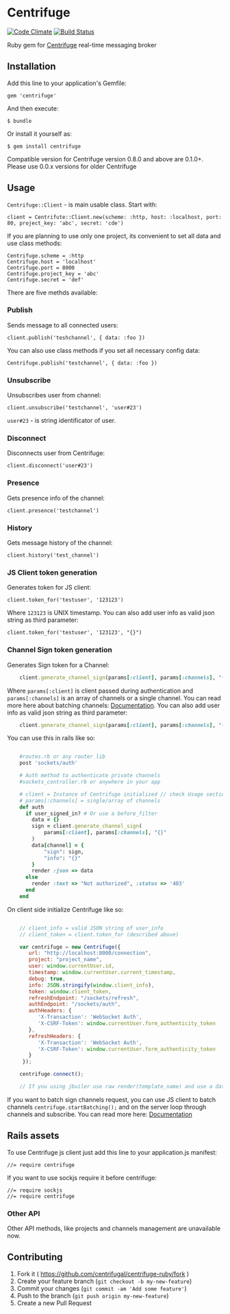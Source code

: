 # Centrifuge
[![Code Climate](https://codeclimate.com/github/centrifugal/centrifuge-ruby/badges/gpa.svg)](https://codeclimate.com/github/centrifugal/centrifuge-ruby)
[![Build Status](https://travis-ci.org/centrifugal/centrifuge-ruby.svg)](https://travis-ci.org/centrifugal/centrifuge-ruby)

Ruby gem for [Centrifuge](https://github.com/centrifugal/centrifuge) real-time messaging broker

## Installation

Add this line to your application's Gemfile:

```
gem 'centrifuge'
```

And then execute:

    $ bundle

Or install it yourself as:

    $ gem install centrifuge

Compatible version for Centrifuge version 0.8.0 and above are 0.1.0+. Please use 0.0.x versions for older Centrifuge

## Usage

`Centrifuge::Client` - is main usable class. Start with:

	client = Centrifute::Client.new(scheme: :http, host: :localhost, port: 80, project_key: 'abc', secret: 'cde')

If you are planning to use only one project, its convenient to set all data and use class methods:

	Centrifuge.scheme = :http
	Centrifuge.host = 'localhost'
	Centrifuge.port = 8000
	Centrifuge.project_key = 'abc'
	Centrifuge.secret = 'def'

There are five methds available:

### Publish

Sends message to all connected users:

	client.publish('teshchannel', { data: :foo })

You can also use class methods if you set all necessary config data:

	Centrifuge.publish('testchannel', { data: :foo })

### Unsubscribe

Unsubscribes user from channel:

	client.unsubscribe('testchannel', 'user#23')

`user#23` - is string identificator of user.

### Disconnect

Disconnects user from Centrifuge:

	client.disconnect('user#23')

### Presence

Gets presence info of the channel:

	client.presence('testchannel')

### History

Gets message history of the channel:

	client.history('test_channel')

### JS Client token generation

Generates token for JS client:

	client.token_for('testuser', '123123')

Where `123123` is UNIX timestamp. You can also add user info as valid json string as third parameter:

	client.token_for('testuser', '123123', "{}")

### Channel Sign token generation

Generates Sign token for a Channel:

```ruby
	client.generate_channel_sign(params[:client], params[:channels], "{}")
```

Where ```params[:client]``` is client passed during authentication and ```params[:channels]``` is an array of channels or a single channel. You can read more here about batching channels: [Documentation](https://fzambia.gitbooks.io/centrifugal/content/client/api.html). You can also add user info as valid json string as third parameter:

```ruby
	client.generate_channel_sign(params[:client], params[:channels], "{"name": "John"}")
```

You can use this in rails like so:

```ruby

	#routes.rb or any router lib
	post 'sockets/auth'

	# Auth method to authenticate private channels
	#sockets_controller.rb or anywhere in your app

	# client = Instance of Centrifuge initialized // check Usage section
	# params[:channels] = single/array of channels
	def auth
	  if user_signed_in? # Or use a before_filter
	    data = {}
	    sign = client.generate_channel_sign(
	        params[:client], params[:channels], "{}"
	    )
	    data[channel] = {
	        "sign": sign,
	        "info": "{}"
	    }
	    render :json => data
	  else
	    render :text => "Not authorized", :status => '403'
	  end
	end
```
On client side initialize Centrifuge like so:

``` javascript

	// client_info = valid JSON string of user_info
	// client_token = client.token_for (described above)

	var centrifuge = new Centrifuge({
	   url: "http://localhost:8000/connection",
	   project: "project_name",
	   user: window.currentUser.id,
	   timestamp: window.currentUser.current_timestamp,
	   debug: true,
	   info: JSON.stringify(window.client_info),
	   token: window.client_token,
	   refreshEndpoint: "/sockets/refresh",
	   authEndpoint: "/sockets/auth",
	   authHeaders: {
	      'X-Transaction': 'WebSocket Auth',
	      'X-CSRF-Token': window.currentUser.form_authenticity_token
	   },
	   refreshHeaders: {
	      'X-Transaction': 'WebSocket Auth',
	      'X-CSRF-Token': window.currentUser.form_authenticity_token
	   }
	 });

	centrifuge.connect();

	// If you using jbuiler use raw render(template_name) and use a data-*/window vars attribute and load valid json from there
```

If you want to batch sign channels request, you can use JS client to batch channels ```centrifuge.startBatching();``` and on the server loop through channels and subscribe. You can read more here: [Documentation](https://fzambia.gitbooks.io/centrifugal/content/client/api.html)

## Rails assets

To use Centrifuge js client just add this line to your application.js manifest:

	//= require centrifuge

If you want to use sockjs require it before centrifuge:

	//= require sockjs
	//= require centrifuge

### Other API

Other API methods, like projects and channels management are unavailable now.

## Contributing

1. Fork it ( https://github.com/centrifugal/centrifuge-ruby/fork )
2. Create your feature branch (`git checkout -b my-new-feature`)
3. Commit your changes (`git commit -am 'Add some feature'`)
4. Push to the branch (`git push origin my-new-feature`)
5. Create a new Pull Request
